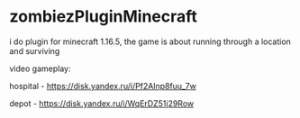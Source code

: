 # zombiezPluginMinecraft
i do plugin for minecraft 1.16.5, the game is about running through a location and surviving

video gameplay:

hospital - https://disk.yandex.ru/i/Pf2Alnp8fuu_7w

depot - https://disk.yandex.ru/i/WqErDZ51j29Row
